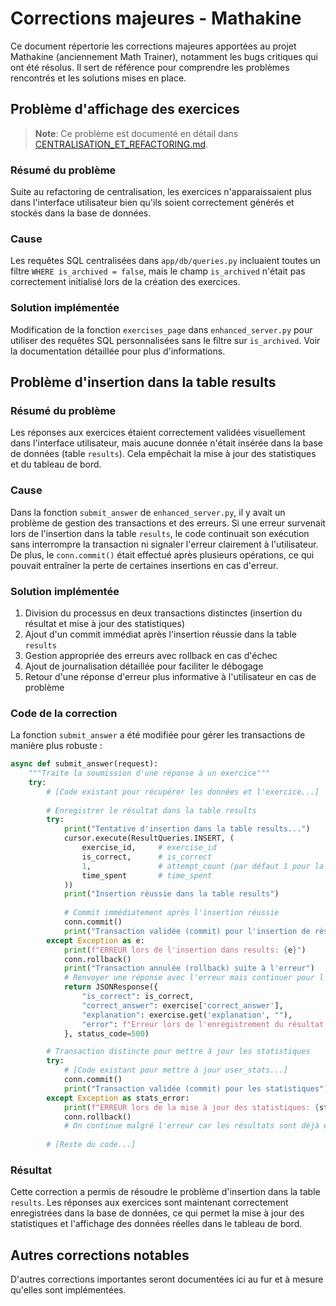 # Corrections majeures - Mathakine

Ce document répertorie les corrections majeures apportées au projet Mathakine (anciennement Math Trainer), notamment les bugs critiques qui ont été résolus. Il sert de référence pour comprendre les problèmes rencontrés et les solutions mises en place.

## Problème d'affichage des exercices

> **Note**: Ce problème est documenté en détail dans [CENTRALISATION_ET_REFACTORING.md](CENTRALISATION_ET_REFACTORING.md#problème-majeur-affichage-des-exercices).

### Résumé du problème
Suite au refactoring de centralisation, les exercices n'apparaissaient plus dans l'interface utilisateur bien qu'ils soient correctement générés et stockés dans la base de données.

### Cause
Les requêtes SQL centralisées dans `app/db/queries.py` incluaient toutes un filtre `WHERE is_archived = false`, mais le champ `is_archived` n'était pas correctement initialisé lors de la création des exercices.

### Solution implémentée
Modification de la fonction `exercises_page` dans `enhanced_server.py` pour utiliser des requêtes SQL personnalisées sans le filtre sur `is_archived`. Voir la documentation détaillée pour plus d'informations.

## Problème d'insertion dans la table results

### Résumé du problème
Les réponses aux exercices étaient correctement validées visuellement dans l'interface utilisateur, mais aucune donnée n'était insérée dans la base de données (table `results`). Cela empêchait la mise à jour des statistiques et du tableau de bord.

### Cause
Dans la fonction `submit_answer` de `enhanced_server.py`, il y avait un problème de gestion des transactions et des erreurs. Si une erreur survenait lors de l'insertion dans la table `results`, le code continuait son exécution sans interrompre la transaction ni signaler l'erreur clairement à l'utilisateur. De plus, le `conn.commit()` était effectué après plusieurs opérations, ce qui pouvait entraîner la perte de certaines insertions en cas d'erreur.

### Solution implémentée
1. Division du processus en deux transactions distinctes (insertion du résultat et mise à jour des statistiques)
2. Ajout d'un commit immédiat après l'insertion réussie dans la table `results`
3. Gestion appropriée des erreurs avec rollback en cas d'échec
4. Ajout de journalisation détaillée pour faciliter le débogage
5. Retour d'une réponse d'erreur plus informative à l'utilisateur en cas de problème

### Code de la correction
La fonction `submit_answer` a été modifiée pour gérer les transactions de manière plus robuste :

```python
async def submit_answer(request):
    """Traite la soumission d'une réponse à un exercice"""
    try:
        # [Code existant pour récupérer les données et l'exercice...]
        
        # Enregistrer le résultat dans la table results
        try:
            print("Tentative d'insertion dans la table results...")
            cursor.execute(ResultQueries.INSERT, (
                exercise_id,     # exercise_id
                is_correct,      # is_correct
                1,               # attempt_count (par défaut 1 pour la première tentative)
                time_spent       # time_spent
            ))
            print("Insertion réussie dans la table results")
            
            # Commit immédiatement après l'insertion réussie
            conn.commit()
            print("Transaction validée (commit) pour l'insertion de résultat")
        except Exception as e:
            print(f"ERREUR lors de l'insertion dans results: {e}")
            conn.rollback()
            print("Transaction annulée (rollback) suite à l'erreur")
            # Renvoyer une réponse avec l'erreur mais continuer pour l'affichage côté client
            return JSONResponse({
                "is_correct": is_correct,
                "correct_answer": exercise['correct_answer'],
                "explanation": exercise.get('explanation', ""),
                "error": f"Erreur lors de l'enregistrement du résultat: {str(e)}"
            }, status_code=500)

        # Transaction distincte pour mettre à jour les statistiques
        try:
            # [Code existant pour mettre à jour user_stats...]
            conn.commit()
            print("Transaction validée (commit) pour les statistiques")
        except Exception as stats_error:
            print(f"ERREUR lors de la mise à jour des statistiques: {stats_error}")
            conn.rollback()
            # On continue malgré l'erreur car les résultats sont déjà enregistrés
        
        # [Reste du code...]
```

### Résultat
Cette correction a permis de résoudre le problème d'insertion dans la table `results`. Les réponses aux exercices sont maintenant correctement enregistrées dans la base de données, ce qui permet la mise à jour des statistiques et l'affichage des données réelles dans le tableau de bord.

## Autres corrections notables

D'autres corrections importantes seront documentées ici au fur et à mesure qu'elles sont implémentées. 